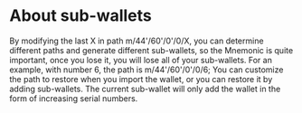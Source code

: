# About sub-wallets

By modifying the last X in path m/44'/60'/0'/0/X, you can determine different paths and generate different sub-wallets, so the Mnemonic is quite important, once you lose it, you will lose all of your sub-wallets. For an example, with number 6, the path is m/44'/60'/0'/0/6; You can customize the path to restore when you import the wallet, or you can restore it by adding sub-wallets. The current sub-wallet will only add the wallet in the form of increasing serial numbers.

